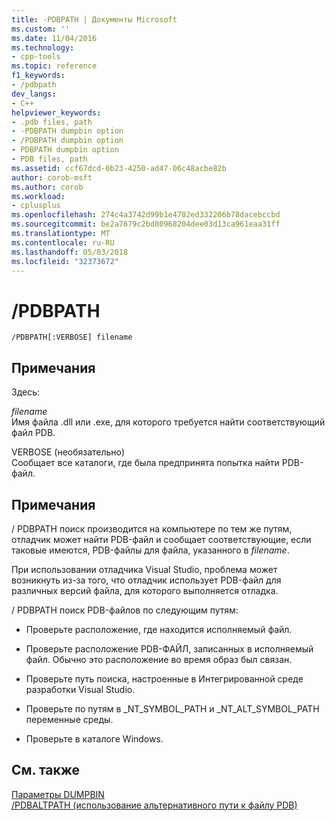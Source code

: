 ```yaml
---
title: -PDBPATH | Документы Microsoft
ms.custom: ''
ms.date: 11/04/2016
ms.technology:
- cpp-tools
ms.topic: reference
f1_keywords:
- /pdbpath
dev_langs:
- C++
helpviewer_keywords:
- .pdb files, path
- -PDBPATH dumpbin option
- /PDBPATH dumpbin option
- PDBPATH dumpbin option
- PDB files, path
ms.assetid: ccf67dcd-0b23-4250-ad47-06c48acbe82b
author: corob-msft
ms.author: corob
ms.workload:
- cplusplus
ms.openlocfilehash: 274c4a3742d99b1e4702ed332206b78dacebccbd
ms.sourcegitcommit: be2a7679c2bd80968204dee03d13ca961eaa31ff
ms.translationtype: MT
ms.contentlocale: ru-RU
ms.lasthandoff: 05/03/2018
ms.locfileid: "32373672"
---
```

# <a name="pdbpath"></a>/PDBPATH
```  
/PDBPATH[:VERBOSE] filename  
```  
  
## <a name="remarks"></a>Примечания  
 Здесь:  
  
 *filename*  
 Имя файла .dll или .exe, для которого требуется найти соответствующий файл PDB.  
  
 VERBOSE (необязательно)  
 Сообщает все каталоги, где была предпринята попытка найти PDB-файл.  
  
## <a name="remarks"></a>Примечания  
 / PDBPATH поиск производится на компьютере по тем же путям, отладчик может найти PDB-файл и сообщает соответствующие, если таковые имеются, PDB-файлы для файла, указанного в *filename*.  
  
 При использовании отладчика Visual Studio, проблема может возникнуть из-за того, что отладчик использует PDB-файл для различных версий файла, для которого выполняется отладка.  
  
 / PDBPATH поиск PDB-файлов по следующим путям:  
  
-   Проверьте расположение, где находится исполняемый файл.  
  
-   Проверьте расположение PDB-ФАЙЛ, записанных в исполняемый файл. Обычно это расположение во время образ был связан.  
  
-   Проверьте путь поиска, настроенные в Интегрированной среде разработки Visual Studio.  
  
-   Проверьте по путям в _NT_SYMBOL_PATH и _NT_ALT_SYMBOL_PATH переменные среды.  
  
-   Проверьте в каталоге Windows.  
  
## <a name="see-also"></a>См. также  
 [Параметры DUMPBIN](../../build/reference/dumpbin-options.md)   
 [/PDBALTPATH (использование альтернативного пути к файлу PDB)](../../build/reference/pdbaltpath-use-alternate-pdb-path.md)